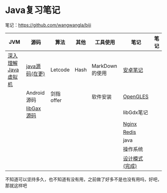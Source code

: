 # Java复习笔记
笔记：https://github.com/wangwangla/biji

| JVM                                                          | 源码                                                         | 算法      | 其他 | 工具使用       | 笔记                                                         | 笔记 |
| ------------------------------------------------------------ | ------------------------------------------------------------ | --------- | ---- | -------------- | ------------------------------------------------------------ | ---- |
| [深入理解Java虚拟机](https://github.com/wangwangla/qiuzhao/tree/master/jvm/%E6%B7%B1%E5%85%A5%E7%90%86%E8%A7%A3java%E8%99%9A%E6%8B%9F%E6%9C%BA) | [java源码(在更)](https://github.com/wangwangla/qiuzhao/tree/master/%E6%BA%90%E7%A0%81/java%E6%BA%90%E7%A0%81) | Letcode   | Hash | MarkDown的使用 | [安卓笔记](https://github.com/wangwangla/qiuzhao/tree/master/%E7%AC%94%E8%AE%B0/android%E7%AC%94%E8%AE%B0) |      |
|                                                              | Android源码                                                  | 剑指offer |      | 软件安装       | [OpenGLES](https://github.com/wangwangla/qiuzhao/tree/master/%E7%AC%94%E8%AE%B0/%E8%AF%BB%E4%B9%A6%E7%AC%94%E8%AE%B0/OpenGLES) |      |
|                                                              | [libGax源码](https://github.com/wangwangla/qiuzhao/blob/master/jvm/%E6%B7%B1%E5%85%A5%E7%90%86%E8%A7%A3java%E8%99%9A%E6%8B%9F%E6%9C%BA/%E7%AC%AC%E4%B8%80%E7%AB%A0%20%E6%A6%82%E8%BF%B0) |           |      |                | libGdx笔记                                                   |      |
|                                                              |                                                              |           |      |                | [Nginx](https://github.com/wangwangla/qiuzhao/tree/master/%E7%AC%94%E8%AE%B0/%E8%AF%BB%E4%B9%A6%E7%AC%94%E8%AE%B0/Nginx) |      |
|                                                              |                                                              |           |      |                | [Redis](https://github.com/wangwangla/qiuzhao/tree/master/%E7%AC%94%E8%AE%B0/Redis) |      |
|                                                              |                                                              |           |      |                | java                                                         |      |
|                                                              |                                                              |           |      |                | 操作系统                                                     |      |
|                                                              |                                                              |           |      |                | [设计模式(完成)](https://github.com/wangwangla/qiuzhao/tree/master/%E7%AC%94%E8%AE%B0/%E8%AE%BE%E8%AE%A1%E6%A8%A1%E5%BC%8F) |      |

不知道可以坚持多久，也不知道有没有用，之前做了好多不是也没有用吗，好吧，那就这样吧

